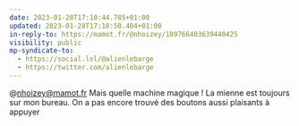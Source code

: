 ```yaml
---
date: 2023-01-28T17:10:44.785+01:00
updated: 2023-01-28T17:10:50.404+01:00
in-reply-to: https://mamot.fr/@nhoizey/109766403639440425
visibility: public
mp-syndicate-to:
  - https://social.lol/@alienlebarge
  - https://twitter.com/alienlebarge
---
```

@nhoizey@mamot.fr Mais quelle machine magique !
La mienne est toujours sur mon bureau. On a pas encore trouvé des boutons aussi plaisants à appuyer
